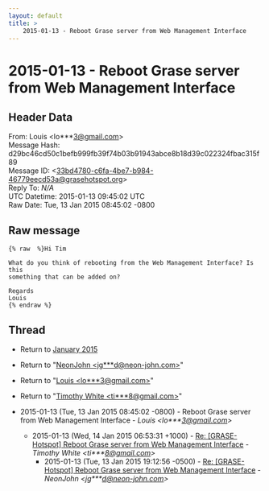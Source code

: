 ```yaml
---
layout: default
title: >
    2015-01-13 - Reboot Grase server from Web Management Interface
---
```


# 2015-01-13 - Reboot Grase server from Web Management Interface

## Header Data

From: Louis \<lo***3@gmail.com\><br>
Message Hash: d29bc46cd50c1befb999fb39f74b03b91943abce8b18d39c022324fbac315f89<br>
Message ID: \<33bd4780-c6fa-4be7-b984-46779eecd53a@grasehotspot.org\><br>
Reply To: _N/A_<br>
UTC Datetime: 2015-01-13 09:45:02 UTC<br>
Raw Date: Tue, 13 Jan 2015 08:45:02 -0800<br>

## Raw message

```
{% raw  %}Hi Tim

What do you think of rebooting from the Web Management Interface? Is this 
something that can be added on?

Regards
Louis
{% endraw %}
```

## Thread

+ Return to [January 2015](/archive/2015/01)

+ Return to "[NeonJohn <jg***d<span>@</span>neon-john.com>](/authors/jg___d_at_neonjohn_com)"
+ Return to "[Louis <lo***3<span>@</span>gmail.com>](/authors/lo___3_at_gmail_com)"
+ Return to "[Timothy White <ti***8<span>@</span>gmail.com>](/authors/ti___8_at_gmail_com)"

+ 2015-01-13 (Tue, 13 Jan 2015 08:45:02 -0800) - Reboot Grase server from Web Management Interface - _Louis \<lo***3@gmail.com\>_
  + 2015-01-13 (Wed, 14 Jan 2015 06:53:31 +1000) - [Re: [GRASE-Hotspot] Reboot Grase server from Web Management Interface](/archive/2015/01/185ce20f423fcee99e0a9b4b1f637940ce6f0bf6c3c31afd02b376b8e90111f0) - _Timothy White \<ti***8@gmail.com\>_
    + 2015-01-13 (Tue, 13 Jan 2015 19:12:56 -0500) - [Re: [GRASE-Hotspot] Reboot Grase server from Web Management Interface](/archive/2015/01/135108f0d9de3b71f914a7f27900de88cc670eb044068e93c8afb421da320e43) - _NeonJohn \<jg***d@neon-john.com\>_

